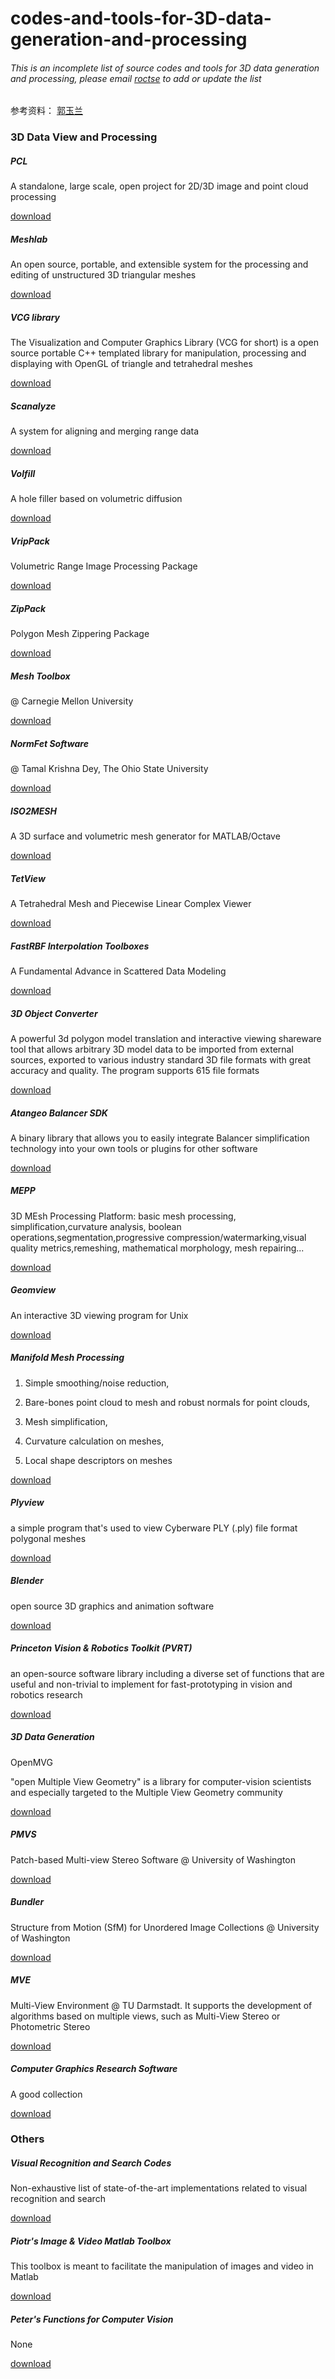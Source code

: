 # codes-and-tools-for-3D-data-generation-and-processing

###### This is an incomplete list of source codes and tools for 3D data generation and processing, please email [roctse](xtp.whu@gmail.com) to add or update the list

参考资料：
[郭玉兰](http://yulanguo.me/codes.html)

### 3D Data View and Processing

##### PCL

A standalone, large scale, open project for 2D/3D image and point cloud processing

[download](http://meshlab.sourceforge.net/)

##### Meshlab

An open source, portable, and extensible system for the processing and editing of unstructured 3D triangular meshes 

[download](http://meshlab.sourceforge.net/)

##### VCG library

The Visualization and Computer Graphics Library (VCG for short) is a open source portable C++ templated library for manipulation, processing and displaying with OpenGL of triangle and tetrahedral meshes 

[download](http://vcg.isti.cnr.it/~cignoni/newvcglib/html/)

##### Scanalyze

A system for aligning and merging range data 

[download](http://graphics.stanford.edu/software/)

##### Volfill

A hole filler based on volumetric diffusion 

[download](http://graphics.stanford.edu/software/)

##### VripPack

Volumetric Range Image Processing Package 

[download](http://graphics.stanford.edu/software/)

##### ZipPack

Polygon Mesh Zippering Package 

[download](http://graphics.stanford.edu/software/zippack/)

##### Mesh Toolbox

@ Carnegie Mellon University 

[download](http://yulanguo.me/www.cs.cmu.edu/~vmr/software/meshtoolbox/downloads.html)

##### NormFet Software

@ Tamal Krishna Dey, The Ohio State University 

[download](http://web.cse.ohio-state.edu/~dey.8/normfet.html)

##### ISO2MESH

A 3D surface and volumetric mesh generator for MATLAB/Octave 

[download](http://iso2mesh.sourceforge.net/cgi-bin/index.cgi?Home)

##### TetView

A Tetrahedral Mesh and Piecewise Linear Complex Viewer 

[download](http://tetgen.berlios.de/tetview.html)

##### FastRBF Interpolation Toolboxes

A Fundamental Advance in Scattered Data Modeling 

[download](http://www.farfieldtechnology.com/products/toolbox/)

##### 3D Object Converter

A powerful 3d polygon model translation and interactive viewing shareware tool that allows arbitrary 3D model data to be imported from external sources, exported to various industry standard 3D file formats with great accuracy and quality. The program supports 615 file formats 

[download](http://3doc.i3dconverter.com/)

##### Atangeo Balancer SDK

A binary library that allows you to easily integrate Balancer simplification technology into your own tools or plugins for other software 

[download](http://www.atangeo.com/products/sdk)

##### MEPP

3D MEsh Processing Platform: basic mesh processing, simplification,curvature analysis, boolean operations,segmentation,progressive compression/watermarking,visual quality metrics,remeshing, mathematical morphology, mesh repairing... 

[download](http://liris.cnrs.fr/mepp/index.html)

##### Geomview

An interactive 3D viewing program for Unix 

[download](http://www.geomview.org/)

##### Manifold Mesh Processing

1) Simple smoothing/noise reduction, 

2) Bare-bones point cloud to mesh and robust normals for point clouds, 

3) Mesh simplification, 

4) Curvature calculation on meshes, 

5) Local shape descriptors on meshes 

[download](https://sourceforge.net/projects/meshprocessing/)

##### Plyview

a simple program that's used to view Cyberware PLY (.ply) file format polygonal meshes 

[download](http://cyberware.com/products/software/plyview.html)

##### Blender

open source 3D graphics and animation software 

[download](https://www.blender.org/)

##### Princeton Vision & Robotics Toolkit (PVRT)

an open-source software library including a diverse set of functions that are useful and non-trivial to implement for fast-prototyping in vision and robotics research 

[download](http://robots.princeton.edu/code.html)

##### 3D Data Generation

OpenMVG

"open Multiple View Geometry" is a library for computer-vision scientists and especially targeted to the Multiple View Geometry community

[download](http://imagine.enpc.fr/~moulonp/openMVG/)

##### PMVS

Patch-based Multi-view Stereo Software @ University of Washington

[download](http://www.di.ens.fr/pmvs/)

##### Bundler

Structure from Motion (SfM) for Unordered Image Collections @ University of Washington

[download](http://www.cs.cornell.edu/~snavely/bundler/)

##### MVE

Multi-View Environment @ TU Darmstadt. It supports the development of algorithms based on multiple views, such as Multi-View Stereo or Photometric Stereo

[download](http://www.gcc.tu-darmstadt.de/home/proj/mve/)

##### Computer Graphics Research Software

A good collection

[download](http://www.cs.cornell.edu/~snavely/bundler/)

### Others

##### Visual Recognition and Search Codes

Non-exhaustive list of state-of-the-art implementations related to visual recognition and search

[download](http://rogerioferis.com/VisualRecognitionAndSearch2014/Resources.html)

##### Piotr's Image & Video Matlab Toolbox

This toolbox is meant to facilitate the manipulation of images and video in Matlab

[download](http://yulanguo.me/vision.ucsd.edu/~pdollar/toolbox/doc/)

##### Peter's Functions for Computer Vision

None

[download](http://www.peterkovesi.com/matlabfns/index.html)
